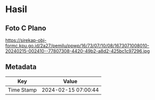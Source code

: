 # Hasil

## Foto C Plano

https://sirekap-obj-formc.kpu.go.id/2a27/pemilu/ppwp/16/73/07/10/08/1673071008010-20240215-002410--77807308-4420-49b2-a8d2-425bc1c97296.jpg


## Metadata

| Key        | Value               |
| ---------- | ------------------- |
| Time Stamp | 2024-02-15 07:00:44 |



